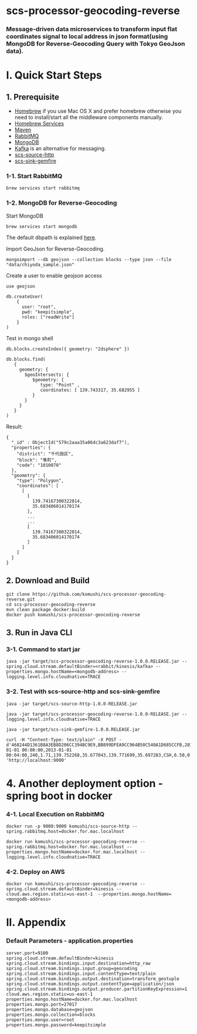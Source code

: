# scs-processor-geocoding-reverse
### Message-driven data microservices to transform input flat coordinates signal to local address in json format(using MongoDB for Reverse-Geocoding Query with Tokyo GeoJson data).

# I. Quick Start Steps 
## 1. Prerequisite

* [Homebrew](http://brew.sh/) if you use Mac OS X and prefer homebrew otherwise you need to install/start all the middleware components manually.
* [Homebrew Services](https://github.com/Homebrew/homebrew-services)
* [Maven](http://brewformulas.org/Maven)
* [RabbitMQ](http://brewformulas.org/Rabbitmq)
* [MongoDB](http://brewformulas.org/Mongodb)
* [Kafka](http://brewformulas.org/Kafka) is an alternative for messaging.
* [scs-source-http](https://github.com/komushi/scs-source-http)
* [scs-sink-gemfire](https://github.com/komushi/scs-sink-gemfire)

### 1-1. Start RabbitMQ
```
brew services start rabbitmq
```

### 1-2. MongoDB for Reverse-Geocoding

Start MongoDB
```
brew services start mongodb
```
The default dbpath is explained [here](https://gist.github.com/subfuzion/9630872).

Import GeoJson for Reverse-Geocoding.
```
mongoimport --db geojson --collection blocks --type json --file "data/chiyoda_sample.json"
```

Create a user to enable geojson access
```
use geojson

db.createUser(
    {
      user: "root",
      pwd: "keepitsimple",
      roles: ["readWrite"]
    }
) 
```

Test in mongo shell
```
db.blocks.createIndex({ geometry: "2dsphere" })

db.blocks.find(
   {
     geometry: {
       $geoIntersects: {
          $geometry: {
             type: "Point" ,
             coordinates: [ 139.743317, 35.682955 ]
          }
       }
     }
   }
)
```

Result:
```
{
  "_id" : ObjectId("579c2aaa35a06dc3a623daf7"),
  "properties": {
    "district": "千代田区",
    "block": "隼町",
    "code": "1010070"
  },
  "geometry": {
    "type": "Polygon",
    "coordinates": [
      [
        [
          139.74167300322014,
          35.683406014170174
        ],
        ...
        ...
        [
          139.74167300322014,
          35.683406014170174
        ]
      ]
    ]
  }
}
```

## 2. Download and Build

```
git clone https://github.com/komushi/scs-processor-geocoding-reverse.git
cd scs-processor-geocoding-reverse
mvn clean package docker:build
docker push komushi/scs-processor-geocoding-reverse
```

## 3. Run in Java CLI
### 3-1. Command to start jar
```
java -jar target/scs-processor-geocoding-reverse-1.0.0.RELEASE.jar --spring.cloud.stream.defaultBinder=<rabbit/kinesis/kafka> --properties.mongo.hostName=<mongodb-address> --logging.level.info.cloudnative=TRACE
```

### 3-2. Test with scs-source-http and scs-sink-gemfire
```
java -jar target/scs-source-http-1.0.0-RELEASE.jar

java -jar target/scs-processor-geocoding-reverse-1.0.0-RELEASE.jar --logging.level.info.cloudnative=TRACE

java -jar target/scs-sink-gemfire-1.0.0.RELEASE.jar

curl -H "Content-Type: text/plain" -X POST -d'468244D1361B8A3EB8D206CC394BC9E9,BB899DFEA9CC964B50C540A1D685CCFB,2013-01-01 00:00:00,2013-01-01 00:04:00,240,1.71,139.752268,35.677043,139.771699,35.697283,CSH,6.50,0.50,0.50,0.00,0.00,7.50' 'http://localhost:9000'
```

# 4. Another deployment option - spring boot in docker

### 4-1. Local Execution on RabbitMQ
```
docker run -p 9000:9000 komushi/scs-source-http --spring.rabbitmq.host=docker.for.mac.localhost

docker run komushi/scs-processor-geocoding-reverse --spring.rabbitmq.host=docker.for.mac.localhost --properties.mongo.hostName=docker.for.mac.localhost --logging.level.info.cloudnative=TRACE
```

### 4-2. Deploy on AWS
```
docker run komushi/scs-processor-geocoding-reverse --spring.cloud.stream.defaultBinder=kinesis --cloud.aws.region.static=us-east-1  --properties.mongo.hostName=<mongodb-address>
```

# II. Appendix
### Default Parameters - application.properties
```
server.port=9100
spring.cloud.stream.defaultBinder=kinesis
spring.cloud.stream.bindings.input.destination=http_raw
spring.cloud.stream.bindings.input.group=geocoding
spring.cloud.stream.bindings.input.contentType=text/plain
spring.cloud.stream.bindings.output.destination=transform_geotuple
spring.cloud.stream.bindings.output.contentType=application/json
spring.cloud.stream.bindings.output.producer.partitionKeyExpression=1
cloud.aws.region.static=us-east-1
properties.mongo.hostName=docker.for.mac.localhost
properties.mongo.port=27017
properties.mongo.database=geojson
properties.mongo.collection=blocks
properties.mongo.user=root
properties.mongo.password=keepitsimple
```